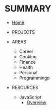 # SUMMARY

- [Home](INDEX.md)

- PROJECTS

- AREAS
	- Career
	- Cooking
	- Finance
	- Health
	- Personal
	- Programmingp


- RESOURCES
	- JavaScript
		- [Overview](03Resources/JavaScript/+Overview.md)